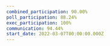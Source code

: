 ```yaml
---
combined_participation: 90.00%
poll_participation: 88.24%
exec_participation: 100%
communication: 94.44%
start_date: 2022-03-07T00:00:00.000Z
---
```

